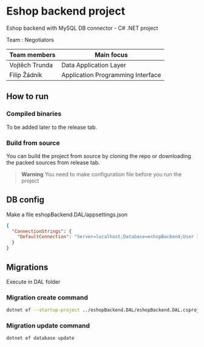 # Eshop backend project
Eshop backend with MySQL DB connector - C# .NET project

Team
: Negotiators

| Team members | Main focus |
|---|---|
| Vojtěch Trunda | Data Application Layer |
| Filip Žádník | Application Programming Interface |

## How to run
### Compiled binaries
To be added later to the release tab.

### Build from source
You can build the project from source by cloning the repo or downloading the packed sources from release tab.

> **Warning**
> You need to make configuration file before you run the project

## DB config
Make a file eshopBackend.DAL/appsettings.json
```json
{
  "ConnectionStrings": {
    "DefaultConnection": "Server=localhost;Database=eshopBackend;User Id=eshopBackend;Password=secret;"
  }
}
```

## Migrations
Execute in DAL folder

### Migration create command
```bash
dotnet ef --startup-project ../eshopBackend.DAL/eshopBackend.DAL.csproj migrations add "init" --context DbConnectorFactory --output-dir Migrations --project ../eshopBackend.DAL/eshopBackend.DAL.csproj
```

### Migration update command
```bash
dotnet ef database update
```